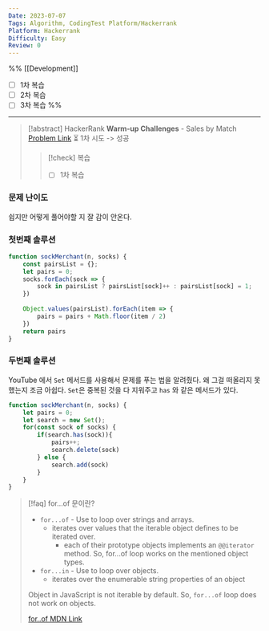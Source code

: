 ```yaml
---
Date: 2023-07-07
Tags: Algorithm, CodingTest Platform/Hackerrank
Platform: Hackerrank
Difficulty: Easy
Review: 0
---
```

%%
[[Development]]
- [ ] 1차 복습 
- [ ] 2차 복습
- [ ] 3차 복습
%%
-----

>[!abstract] HackerRank 
>**Warm-up Challenges** - Sales by Match
> [Problem Link](https://www.hackerrank.com/challenges/sock-merchant/problem?h_l=interview&isFullScreen=true&playlist_slugs%5B%5D%5B%5D=interview-preparation-kit&playlist_slugs%5B%5D%5B%5D=warmup)
> ⏳ 1차 시도 -> 성공
> > [!check] 복습
> > - [ ] 1차 복습

### 문제 난이도
쉽지만 어떻게 풀어야할 지 잘 감이 안온다.

### 첫번째 솔루션
```js
function sockMerchant(n, socks) {
    const pairsList = {};
    let pairs = 0;
    socks.forEach(sock => {
        sock in pairsList ? pairsList[sock]++ : pairsList[sock] = 1;
    })
 
    Object.values(pairsList).forEach(item => {
        pairs = pairs + Math.floor(item / 2)
    })
    return pairs
}
```

### 두번째 솔루션
YouTube 에서 `Set` 메서드를 사용해서 문제를 푸는 법을 알려줬다. 왜 그걸 떠올리지 못했는지 조금 아쉽다. `Set`은 중복된 것을 다 지워주고 `has` 와 같은 메서드가 있다. 
```js
function sockMerchant(n, socks) {
    let pairs = 0;
    let search = new Set();
    for(const sock of socks) {
        if(search.has(sock)){
            pairs++;
            search.delete(sock)
        } else {
            search.add(sock)
        }
    } 
}
```

> [!faq] for...of 문이란? 
> - `for...of` - Use to loop over strings and arrays.
>	- iterates over values that the iterable object defines to be iterated over.
>		- each of their prototype objects implements an `@@iterator` method. So, for...of loop works on the mentioned object types.
>- `for...in` - Use to loop over objects.
> 	- iterates over the enumerable string properties of an object
>
>Object in JavaScript is not iterable by default. 
>So, `for...of` loop does not work on objects.
>  
>[for..of MDN Link](https://developer.mozilla.org/en-US/docs/Web/JavaScript/Reference/Statements/for...of)

